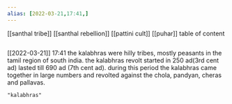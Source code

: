 ```yaml
---
alias: [2022-03-21,17:41,]
---
```

[[santhal tribe]] [[santhal rebellion]] [[pattini cult]] [[puhar]]
table of content
```toc
```

[[2022-03-21]] 17:41
the kalabhras were hilly tribes, mostly peasants in the tamil region of south india.
the kalabhras revolt started in 250 ad(3rd cent ad) lasted till 690 ad (7th cent ad). during this period the kalabhras came together in large numbers and revolted against the chola, pandyan, cheras and pallavas.
```query
"kalabhras"
```